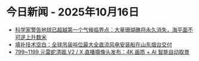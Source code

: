 # 今日新闻 - 2025年10月16日
- [科学家警告地球已超越第一个气候临界点：大量珊瑚礁将永久消失，海平面不可逆上升数米](https://www.ithome.com/0/889/776.htm)
- [填补技术空白：全球吊装吨位最大全直流风电安装船在山东烟台交付](https://www.ithome.com/0/889/775.htm)
- [799~1199 元雷蛇清姬 V2 / X 直播摄像头发布：4K 画质 + AI 智能自动取景](https://www.ithome.com/0/889/777.htm)
